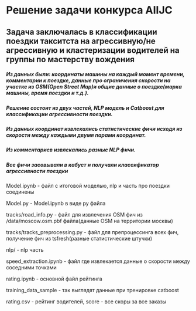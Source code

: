# Решение задачи конкурса AIIJC
## Задача заключалась в классификации поездки такситста на агрессивную/не агрессивную и кластеризации водителей на группы по мастерству вождения
##### Из данных были: координаты машины на каждый момент времени, комментарии к поездке, данные про ограничения скорости на участке из OSM(Open Street Map)и общие данные о поездке(марка машины, время поездки и т.д.).
##### Решение состоит из двух частей, NLP модель и Catboost для классификации агрессивности поездки.
##### Из данных координат извлекались статистические фичи исходя из скорости между каждыми двумя парами координат.
##### Из комментариев извлекались разные NLP фичи.
##### Все фичи засовывали в кабуст и получали классификатор агрессивности поездки

Model.ipynb - файл с итоговой моделью, nlp и часть про поездки соединены

Model.py - Model.ipynb в виде py файла

tracks/road_info.py - файл для извлечения OSM фич из /data/moscow.osm.pbf файла(данные OSM на территории москвы)

tracks/tracks_preprocessing.py - файл для препроцессинга всех фич, получение фич из tsfresh(разные статистические штучки)

nlp/ - nlp часть

speed_extraction.ipynb - файл где извлекается данные о скорости между соседними точками

rating.ipynb - основной файл рейтинга

training_data_sample - так выглядят данные при тренировке catboost

rating.csv - рейтинг водителей, score - все скоры за все заказы
